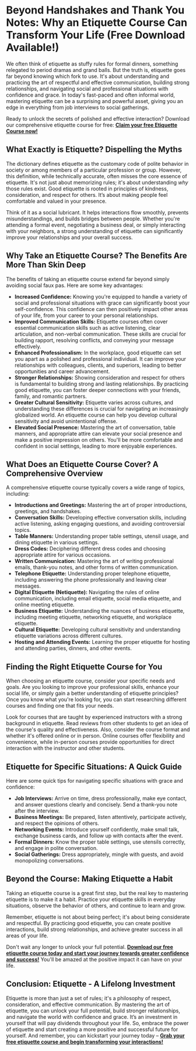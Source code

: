 # Beyond Handshakes and Thank You Notes: Why an Etiquette Course Can Transform Your Life (Free Download Available!)

We often think of etiquette as stuffy rules for formal dinners, something relegated to period dramas and grand balls. But the truth is, etiquette goes far beyond knowing which fork to use. It's about understanding and practicing the art of respectful and effective communication, building strong relationships, and navigating social and professional situations with confidence and grace. In today's fast-paced and often informal world, mastering etiquette can be a surprising and powerful asset, giving you an edge in everything from job interviews to social gatherings.

Ready to unlock the secrets of polished and effective interaction? Download our comprehensive etiquette course for free: [**Claim your free Etiquette Course now!**](https://udemywork.com/etiquette-course)

## What Exactly is Etiquette? Dispelling the Myths

The dictionary defines etiquette as the customary code of polite behavior in society or among members of a particular profession or group. However, this definition, while technically accurate, often misses the core essence of etiquette. It's not just about memorizing rules; it's about understanding *why* those rules exist. Good etiquette is rooted in principles of kindness, consideration, and respect for others. It’s about making people feel comfortable and valued in your presence.

Think of it as a social lubricant. It helps interactions flow smoothly, prevents misunderstandings, and builds bridges between people. Whether you're attending a formal event, negotiating a business deal, or simply interacting with your neighbors, a strong understanding of etiquette can significantly improve your relationships and your overall success.

## Why Take an Etiquette Course? The Benefits Are More Than Skin Deep

The benefits of taking an etiquette course extend far beyond simply avoiding social faux pas. Here are some key advantages:

*   **Increased Confidence:** Knowing you're equipped to handle a variety of social and professional situations with grace can significantly boost your self-confidence. This confidence can then positively impact other areas of your life, from your career to your personal relationships.
*   **Improved Communication Skills:** Etiquette courses often cover essential communication skills such as active listening, clear articulation, and non-verbal communication. These skills are crucial for building rapport, resolving conflicts, and conveying your message effectively.
*   **Enhanced Professionalism:** In the workplace, good etiquette can set you apart as a polished and professional individual. It can improve your relationships with colleagues, clients, and superiors, leading to better opportunities and career advancement.
*   **Stronger Relationships:** Showing consideration and respect for others is fundamental to building strong and lasting relationships. By practicing good etiquette, you can foster deeper connections with your friends, family, and romantic partners.
*   **Greater Cultural Sensitivity:** Etiquette varies across cultures, and understanding these differences is crucial for navigating an increasingly globalized world. An etiquette course can help you develop cultural sensitivity and avoid unintentional offense.
*   **Elevated Social Presence:**  Mastering the art of conversation, table manners, and appropriate attire can elevate your social presence and make a positive impression on others. You'll be more comfortable and confident in social settings, leading to more enjoyable experiences.

## What Does an Etiquette Course Cover? A Comprehensive Overview

A comprehensive etiquette course typically covers a wide range of topics, including:

*   **Introductions and Greetings:** Mastering the art of proper introductions, greetings, and handshakes.
*   **Conversation Skills:** Developing effective conversation skills, including active listening, asking engaging questions, and avoiding controversial topics.
*   **Table Manners:** Understanding proper table settings, utensil usage, and dining etiquette in various settings.
*   **Dress Codes:** Deciphering different dress codes and choosing appropriate attire for various occasions.
*   **Written Communication:** Mastering the art of writing professional emails, thank-you notes, and other forms of written communication.
*   **Telephone Etiquette:** Understanding proper telephone etiquette, including answering the phone professionally and leaving clear messages.
*   **Digital Etiquette (Netiquette):** Navigating the rules of online communication, including email etiquette, social media etiquette, and online meeting etiquette.
*   **Business Etiquette:** Understanding the nuances of business etiquette, including meeting etiquette, networking etiquette, and workplace etiquette.
*   **Cultural Etiquette:** Developing cultural sensitivity and understanding etiquette variations across different cultures.
*   **Hosting and Attending Events:** Learning the proper etiquette for hosting and attending parties, dinners, and other events.

## Finding the Right Etiquette Course for You

When choosing an etiquette course, consider your specific needs and goals. Are you looking to improve your professional skills, enhance your social life, or simply gain a better understanding of etiquette principles? Once you know what you're looking for, you can start researching different courses and finding one that fits your needs.

Look for courses that are taught by experienced instructors with a strong background in etiquette. Read reviews from other students to get an idea of the course's quality and effectiveness. Also, consider the course format and whether it's offered online or in person. Online courses offer flexibility and convenience, while in-person courses provide opportunities for direct interaction with the instructor and other students.

## Etiquette for Specific Situations: A Quick Guide

Here are some quick tips for navigating specific situations with grace and confidence:

*   **Job Interviews:** Arrive on time, dress professionally, make eye contact, and answer questions clearly and concisely. Send a thank-you note after the interview.
*   **Business Meetings:** Be prepared, listen attentively, participate actively, and respect the opinions of others.
*   **Networking Events:** Introduce yourself confidently, make small talk, exchange business cards, and follow up with contacts after the event.
*   **Formal Dinners:** Know the proper table settings, use utensils correctly, and engage in polite conversation.
*   **Social Gatherings:** Dress appropriately, mingle with guests, and avoid monopolizing conversations.

## Beyond the Course: Making Etiquette a Habit

Taking an etiquette course is a great first step, but the real key to mastering etiquette is to make it a habit. Practice your etiquette skills in everyday situations, observe the behavior of others, and continue to learn and grow.

Remember, etiquette is not about being perfect; it's about being considerate and respectful. By practicing good etiquette, you can create positive interactions, build strong relationships, and achieve greater success in all areas of your life.

Don't wait any longer to unlock your full potential.  [**Download our free etiquette course today and start your journey towards greater confidence and success!**](https://udemywork.com/etiquette-course) You'll be amazed at the positive impact it can have on your life.

## Conclusion: Etiquette - A Lifelong Investment

Etiquette is more than just a set of rules; it's a philosophy of respect, consideration, and effective communication. By mastering the art of etiquette, you can unlock your full potential, build stronger relationships, and navigate the world with confidence and grace. It’s an investment in yourself that will pay dividends throughout your life. So, embrace the power of etiquette and start creating a more positive and successful future for yourself. And remember, you can kickstart your journey today – [**Grab your free etiquette course and begin transforming your interactions!**](https://udemywork.com/etiquette-course)
